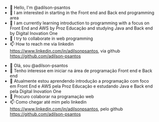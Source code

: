 - 👋 Hello, I'm @adilson-psantos
- 👀 I am interested in starting in the Front end and Back end programming area
- 🌱 I am currently learning introduction to programming with a focus on Front End and AWS by Proz Educação and studying Java and Back end by Digital Inovation One
- 💞️ I try to collaborate in web programming
- 📫 How to reach me via linkedin https://www.linkedin.com/in/adilsonpsantos, via github https://github.com/adilson-psantos

<!---
adilson-psantos/adilson-psantos is a ✨ special repository ✨ because your `README.md` (this file) appears in your GitHub profile.
You can click the Preview link to see your changes.
--->


- 👋 Olá, sou @adilson-psantos
- 👀 Tenho interesse em iniciar na área de  programação Front end e Back end
- 🌱 Atualmente estou aprendendo introdução a programação com foco em Front End e AWS pela Proz Educação e estudando Java e Back end pela Digital Inovation One
- 💞️ Procuro colaborar na programação web
- 📫 Como chegar até mim pelo linkedin https://www.linkedin.com/in/adilsonpsantos, pelo github https://github.com/adilson-psantos

<!---
adilson-psantos/adilson-psantos é um repositório ✨ especial ✨ porque seu `README.md` (este arquivo) aparece no seu perfil do GitHub.
Você pode clicar no link Visualizar para ver suas alterações.
--->
